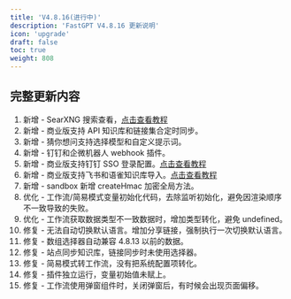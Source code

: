 ```yaml
---
title: 'V4.8.16(进行中)'
description: 'FastGPT V4.8.16 更新说明'
icon: 'upgrade'
draft: false
toc: true
weight: 808
---
```



## 完整更新内容

1. 新增 - SearXNG 搜索查看，[点击查看教程](/docs/guide/plugins/searxng_plugin_guide/)
2. 新增 - 商业版支持 API 知识库和链接集合定时同步。
3. 新增 - 猜你想问支持选择模型和自定义提示词。
4. 新增 - 钉钉和企微机器人 webhook 插件。
5. 新增 - 商业版支持钉钉 SSO 登录配置。[点击查看教程](/docs/guide/admin/sso_dingtalk/)
6. 新增 - 商业版支持飞书和语雀知识库导入。[点击查看教程](/docs/guide/knowledge_base/lark_dataset/)
7. 新增 - sandbox 新增 createHmac 加密全局方法。
8. 优化 - 工作流/简易模式变量初始化代码，去除监听初始化，避免因渲染顺序不一致导致的失败。
9. 优化 - 工作流获取数据类型不一致数据时，增加类型转化，避免 undefined。
10. 修复 - 无法自动切换默认语言。增加分享链接，强制执行一次切换默认语言。
11. 修复 - 数组选择器自动兼容 4.8.13 以前的数据。
12. 修复 - 站点同步知识库，链接同步时未使用选择器。
13. 修复 - 简易模式转工作流，没有把系统配置项转化。
14. 修复 - 插件独立运行，变量初始值未赋上。
15. 修复 - 工作流使用弹窗组件时，关闭弹窗后，有时候会出现页面偏移。